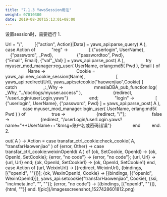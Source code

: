 ```yaml
---
title: "7.1.3 YawsSession用法"
weight: 07010300
date: 2019-08-30T15:13:01+08:00
---
```

设置session时，需要运行
1.

Url = "/",
        [{"action", Action}|Data] = yaws_api:parse_query( A ),
        case Action of
            "reg" ->
                [ {"userlogin", UserName},
                  {"password", _Pwd},
                  {"passwordtoo", Pwd},
                  {"Email", Email},
{"val",_Val} ] = yaws_api:parse_post( A ),
                try myuser_mod_manager:reg_user( UserName, erlang:md5( Pwd ), Email ) of
                    Name ->
                        Cookie = yaws_api:new_cookie_session(Name),
                        [ yaws_api:redirect(Url), yaws_api:setcookie("haowenjiao",Cookie) ]
                catch
                    _:_Why ->
                        mnesiaDBA_pub_function:log( _Why, "../doc/logs/myuser.access" ),
                        {redirect, "/userLogin/userLogin.yaws"}
                end;
            "login" ->
                [ {"userlogin", UserName}, {"password", Pwd} ] = yaws_api:parse_post( A ),
                case myuser_mod_manager:login_user( UserName, erlang:md5( Pwd ) ) of
                    true ->
                        {redirect, "/"};
                    false ->
                        {redirect, "/userLogin/userLogin.yaws?name="++UserName++"&msg=账户名或密码错误"}
                end
        end.
2.

<erl>
out( A ) ->
Action =
case transfar_ctrl_cookie:check_cookie( A, "transfarHaowenjiao" ) of
{error, Other} ->
case transfar_ctrl_cookie:weixinOpenId( A ) of
{ok, SetCookie, OpenId} -> {ok, OpenId, SetCookie};
{error, "no code"} -> {error, "no code"};
{url, Url} -> {url, Url}
end;
{ok, OpenId, SetCookie1} ->
{ok, OpenId, SetCookie1}
end,
case Action of
{url, WeixinUrl} -> [{redirect, WeixinUrl}, {bindings, [{"openId", ""}]}];
{ok, WexinOpenId, Cookie} -> [{bindings, [{"openId", WexinOpenId}]}, yaws_api:setcookie("transfarHaowenjiao", Cookie), {ssi, "inc/meta.inc", "", ""}];
{error, "no code"} -> [{bindings, [{"openId", ""}]}, {html, "<script type=\"text/javascript\">window.location='error.yaws?action=OAuthError'</script>"}]
end.
</erl>
![pic](/imagesscreenshot_1527428601812.png)
